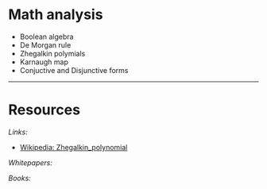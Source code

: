 # Math analysis

* Boolean algebra
* De Morgan rule
* Zhegalkin polymials
* Karnaugh map
* Conjuctive and Disjunctive forms

___

# Resources

*Links:*
* [Wikipedia: Zhegalkin_polynomial](https://en.wikipedia.org/wiki/Zhegalkin_polynomial)

*Whitepapers:*

*Books:*

